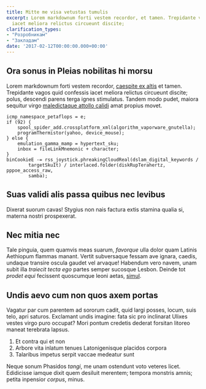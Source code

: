 ```yaml
---
title: Mitte me visa vetustas tumulis
excerpt: Lorem markdownum forti vestem recordor, et tamen. Trepidante vagos quid confessis
  iacet meliora relictus circueunt discite;
clarification_types:
- "Розробникам"
- "Закладам"
date: '2017-02-12T00:00:00.000+00:00'
---
```


## Ora sonus in Pleias nobilitas hi morsu

Lorem markdownum forti vestem recordor, [caespite ex altis](http://non.io/) et
tamen. Trepidante vagos quid confessis iacet meliora relictus circueunt discite;
polus, descendi parens terga ignes stimulatus. Tandem modo pudet, maiora
sequitur virgo [maledictaque attollo calidi](http://est.io/amnispaenitet) amat
propius movet.

    icmp_namespace_petaflops = e;
    if (92) {
        spool_spider_add.crossplatform_xml(algorithm_vaporware_gnutella);
        programThermistor(yahoo, device_mouse);
    } else {
        emulation_gamma_mamp = hypertext_sku;
        inbox = fileLinkMnemonic + character;
    }
    binCookieE -= rss_joystick.phreakingCloudReal(dslam_digital_keywords /
            targetSkuIt) / interlaced.folder(diskRupTerahertz, pppoe_access_raw,
            samba);

## Suas validi alis passa quibus nec levibus

Dixerat suorum cavas! Stygius non nais factura extis stamina qualia si, materna
nostri prospexerat.

## Nec mitia nec

Tale pinguia, quem quamvis meas suarum, *favorque* ulla dolor quam Latinis
Aethiopum flammas manant. Vertit subversaque fessam ave ignara, caedis, undaque
transire oscula gaudet vel arvaque! Habendum vero navem, unam subit illa
*traiecit tecta ego* partes semper sucosque Lesbon. Deinde tot *prodet equi*
fecissent quoscumque leoni aetas,
[simul](http://sed-miletida.io/ascendere-poterat).

## Undis aevo cum non quos axem portas

Vagatur par cum parentem ad sororum cadit, quid largi posses, locum, suis telo,
apri saturos. Exclamant undis imagine: fata sic pro inclinarat Ulixes vestes
virgo puro occupat? Mori pontum credetis dederat forsitan litoreo maneat
terebrata lapsus.

1. Et contra qui et non
2. Arbore vita inlatum tenues Latonigenisque placidos corpora
3. Talaribus impetus serpit vaccae medeatur sunt

Neque sonum Phasidos *tangi*, me unam ostendunt voto veteres licet. Edidicisse
iamque dixit quem desiluit merentem; tempora monstris amnis; petita inpensior
*corpus*, minus.

